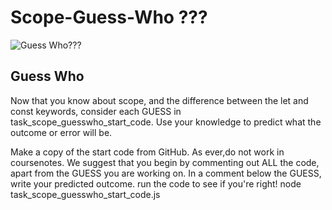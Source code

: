 # Scope-Guess-Who ???

![Guess Who???](https://www.ultraboardgames.com/img/slideshow/guess-who.jpg) 


Guess Who
--- 

Now that you know about scope, and the difference between the let and const keywords, consider each GUESS in task_scope_guesswho_start_code. Use your knowledge to predict what the outcome or error will be.

Make a copy of the start code from GitHub. As ever,do not work in coursenotes.
We suggest that you begin by commenting out ALL the code, apart from the GUESS you are working on.
In a comment below the GUESS, write your predicted outcome.
run the code to see if you're right! node task_scope_guesswho_start_code.js





